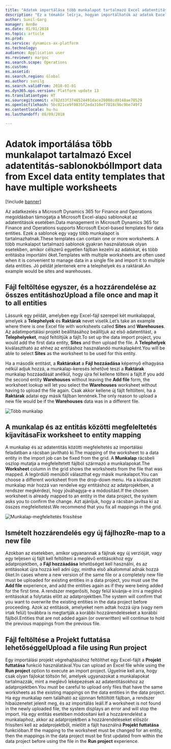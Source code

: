 ```yaml
---
title: "Adatok importálása több munkalapot tartalmazó Excel adatentitás-sablonokból"
description: "Ez a témakör leírja, hogyan importálhatók az adatok Excel adatentitás-sablonokkal a Microsoft Dynamics 365 Finance and Operations megoldásba."
author: Sunil-Garg
manager: AnnBe
ms.date: 01/01/2018
ms.topic: article
ms.prod: 
ms.service: dynamics-ax-platform
ms.technology: 
audience: Application user
ms.reviewer: margoc
ms.search.scope: Operations
ms.custom: 
ms.assetid: 
ms.search.region: Global
ms.author: sunilg
ms.search.validFrom: 2018-01-01
ms.dyn365.ops.version: Platform update 13
ms.translationtype: HT
ms.sourcegitcommit: e782d33f3748524491dace28008cd9148ae70529
ms.openlocfilehash: 5bc021ce9f0835f2eda310ef7818c9bc9be749f2
ms.contentlocale: hu-hu
ms.lasthandoff: 08/09/2018

---
```


# <a name="import-data-from-excel-data-entity-templates-that-have-multiple-worksheets"></a><span data-ttu-id="d9f8b-103">Adatok importálása több munkalapot tartalmazó Excel adatentitás-sablonokból</span><span class="sxs-lookup"><span data-stu-id="d9f8b-103">Import data from Excel data entity templates that have multiple worksheets</span></span>

[!include [banner](../includes/banner.md)]

<span data-ttu-id="d9f8b-104">Az adatkezelés a Microsoft Dynamics 365 for Finance and Operations megoldásban támogatja a Microsoft Excel-alapú sablonokat az adatentitások esetében.</span><span class="sxs-lookup"><span data-stu-id="d9f8b-104">Data management in Microsoft Dynamics 365 for Finance and Operations supports Microsoft Excel-based templates for data entities.</span></span> <span data-ttu-id="d9f8b-105">Ezek a sablonok egy vagy több munkalapot is tartalmazhatnak.</span><span class="sxs-lookup"><span data-stu-id="d9f8b-105">These templates can contain one or more worksheets.</span></span> <span data-ttu-id="d9f8b-106">A több munkalapot tartalmazó sablonok gyakran használatosak olyan esetekben, amikor célszerű egyetlen fájlban kezelni az adatokat, és több entitásba importálni őket.</span><span class="sxs-lookup"><span data-stu-id="d9f8b-106">Templates with multiple worksheets are often used when it is convenient to manage data in a single file and import it to multiple data entities.</span></span> <span data-ttu-id="d9f8b-107">Jó példát jelentenek erre a telephelyek és a raktárak.</span><span class="sxs-lookup"><span data-stu-id="d9f8b-107">An example would be sites and warehouses.</span></span>

## <a name="upload-a-file-once-and-map-it-to-all-entities"></a><span data-ttu-id="d9f8b-108">Fájl feltöltése egyszer, és a hozzárendelése az összes entitáshoz</span><span class="sxs-lookup"><span data-stu-id="d9f8b-108">Upload a file once and map it to all entities</span></span>
<span data-ttu-id="d9f8b-109">Lássunk egy példát, amelyben egy Excel-fájl szerepel két munkalappal, amelyek a **Telephelyek** és **Raktárak** nevet viselik.</span><span class="sxs-lookup"><span data-stu-id="d9f8b-109">Let’s take an example where there is one Excel file with worksheets called **Sites** and **Warehouses**.</span></span> <span data-ttu-id="d9f8b-110">Az adatimportálási projekt beállításához beállítjuk az első adatentitást, a **Telephelyeket**, majd feltöltjük a fájlt.</span><span class="sxs-lookup"><span data-stu-id="d9f8b-110">To set up the data import project, you would add the first data entity, **Sites** and then upload the file.</span></span> <span data-ttu-id="d9f8b-111">A **Telephelyek** kiválasztható az ehhez az entitáshoz használandó munkalapként.</span><span class="sxs-lookup"><span data-stu-id="d9f8b-111">You will be able to select **Sites** as the worksheet to be used for this entity.</span></span>

<span data-ttu-id="d9f8b-112">Ha a második entitást, a **Raktárakat** a **Fájl hozzáadása** képernyő elhagyása nélkül adjuk hozzá, a munkalap-keresés lehetővé teszi a **Raktárak** munkalap hozzáadását anélkül, hogy újra fel kellene tölteni a fájlt.</span><span class="sxs-lookup"><span data-stu-id="d9f8b-112">If you add the second entity **Warehouses** without leaving the **Add file** form, the worksheet lookup will let you select the **Warehouses** worksheet without having to upload the file again.</span></span> <span data-ttu-id="d9f8b-113">Csak akkor kellene új fájlt feltölteni, ha a **Raktárak** adatai egy másik fájlban lennének.</span><span class="sxs-lookup"><span data-stu-id="d9f8b-113">The only reason to upload a new file would be if the **Warehouses** data was in a different file.</span></span>

![Több munkalap](./media/AddFileMultipleWorkSheets.png) 

## <a name="fix-worksheet-to-entity-mapping"></a><span data-ttu-id="d9f8b-115">A munkalap és az entitás közötti megfeleltetés kijavítása</span><span class="sxs-lookup"><span data-stu-id="d9f8b-115">Fix worksheet to entity mapping</span></span>

<span data-ttu-id="d9f8b-116">A munkalap és az adatentitás közötti megfeleltetés az importálási feladatban a rácsban javítható ki.</span><span class="sxs-lookup"><span data-stu-id="d9f8b-116">The mapping of the worksheet to a data entity in the import job can be fixed from the grid.</span></span> <span data-ttu-id="d9f8b-117">A **Munkalap** rácsbeli oszlop mutatja a megfeleltetett fájlból származó a munkalapokat.</span><span class="sxs-lookup"><span data-stu-id="d9f8b-117">The **Worksheet** column in the grid shows the worksheets from the file that was mapped.</span></span> <span data-ttu-id="d9f8b-118">A legördülő menüből választhat egy másik munkalapot.</span><span class="sxs-lookup"><span data-stu-id="d9f8b-118">You can choose a different worksheet from the drop-down menu.</span></span> <span data-ttu-id="d9f8b-119">Ha a kiválasztott munkalap már hozzá van rendelve egy entitáshoz az adatprojektben, a rendszer megkérdezi, hogy jóváhagyja-e a módosítást.</span><span class="sxs-lookup"><span data-stu-id="d9f8b-119">If the chosen worksheet is already mapped to an entity in the data project, the system asks you to confirm the change.</span></span> <span data-ttu-id="d9f8b-120">Azt ajánljuk, hogy a rácsban javítsa ki az összes megfeleltetést.</span><span class="sxs-lookup"><span data-stu-id="d9f8b-120">We recommend that you fix all mappings in the grid.</span></span>

![Munkalap-megfeleltetés frissítése](./media/UpdateMappings.png)

## <a name="re-map-to-a-new-file"></a><span data-ttu-id="d9f8b-122">Ismételt hozzárendelés egy új fájlhoz</span><span class="sxs-lookup"><span data-stu-id="d9f8b-122">Re-map to a new file</span></span>

<span data-ttu-id="d9f8b-123">Azokban az esetekben, amikor ugyanannak a fájlnak egy új verzióját, vagy egy teljesen új fájlt kell feltölteni a meglévő entitásokhoz egy adatprojektben, a **Fájl hozzáadása** lehetőséget kell használni, és az entitásokat újra hozzá kell adni úgy, mintha első alkalommal adnák hozzá őket.</span><span class="sxs-lookup"><span data-stu-id="d9f8b-123">In cases where a new version of the same file or a completely new file must be uploaded for existing entities in a data project, you must use the **Add file** experience, and add the entities again as if they were being added for the first time.</span></span> <span data-ttu-id="d9f8b-124">A rendszer megerősíti, hogy felül kívánja-e írni a meglévő entitásokat a folytatás előtt az adatprojektben.</span><span class="sxs-lookup"><span data-stu-id="d9f8b-124">The system will confirm that you want to overwrite the existing entities in the data project before proceeding.</span></span> <span data-ttu-id="d9f8b-125">Azok az entitások, amelyeket nem adtak hozzá újra (vagy nem írtak felül) továbbra is megtartják a korábbi hozzárendeléseket a korábbi fájlból.</span><span class="sxs-lookup"><span data-stu-id="d9f8b-125">Entities that are not added again (or overwritten) will continue to hold the previous mappings from the previous file.</span></span>

## <a name="upload-a-file-using-run-project"></a><span data-ttu-id="d9f8b-126">Fájl feltöltése a Projekt futtatása lehetőséggel</span><span class="sxs-lookup"><span data-stu-id="d9f8b-126">Upload a file using Run project</span></span>

<span data-ttu-id="d9f8b-127">Egy importálási projekt végrehajtásához feltölthet egy Excel-fájlt a **Projekt futtatása** funkció használatával.</span><span class="sxs-lookup"><span data-stu-id="d9f8b-127">You can upload an Excel file while using the **Run project** option to execute an import project.</span></span> <span data-ttu-id="d9f8b-128">Ügyelnie kell arra, hogy csak olyan fájlokat töltsön fel, amelyek ugyanazokat a munkalapokat tartalmazzák, mint a meglévő leképezések az adatentitásokhoz az adatprojektben.</span><span class="sxs-lookup"><span data-stu-id="d9f8b-128">You must be careful to upload only files that have the same worksheets as the existing mappings on the data entities in the data project.</span></span> <span data-ttu-id="d9f8b-129">Ha egy munkalap nem található az újonnan feltöltött fájlban, a rendszer hibaüzenetet jelenít meg, és az importálás leáll.</span><span class="sxs-lookup"><span data-stu-id="d9f8b-129">If a worksheet is not found in the newly uploaded file, the system displays an error and will stop the import.</span></span> <span data-ttu-id="d9f8b-130">Ha egy entitás esetében módosítani kell a hozzárendelést a munkalaphoz, akkor az adatprojektben a hozzárendeléseket először frissíteni kell az adatprojektből, mielőtt a fájlt használná **Projekt futtatása** funkcióban.</span><span class="sxs-lookup"><span data-stu-id="d9f8b-130">If the mapping to the worksheet must be changed for an entity, then the mappings in the data project must be first updated from within the data project before using the file in the **Run project** experience.</span></span>


